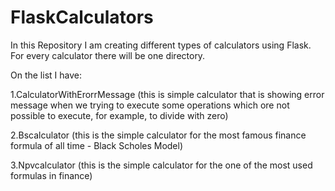# FlaskCalculators

In this Repository I am creating different types of calculators using Flask. 
For every calculator there will be one directory.

On the list I have:

1.CalculatorWithErorrMessage (this is simple calculator that is showing error message when we trying to execute some operations which ore not possible to execute, for example, to divide with zero)

2.Bscalculator (this is the simple calculator for the most famous finance formula of all time - Black Scholes Model)

3.Npvcalculator (this is the simple calculator for the one of the most used formulas in finance) 
